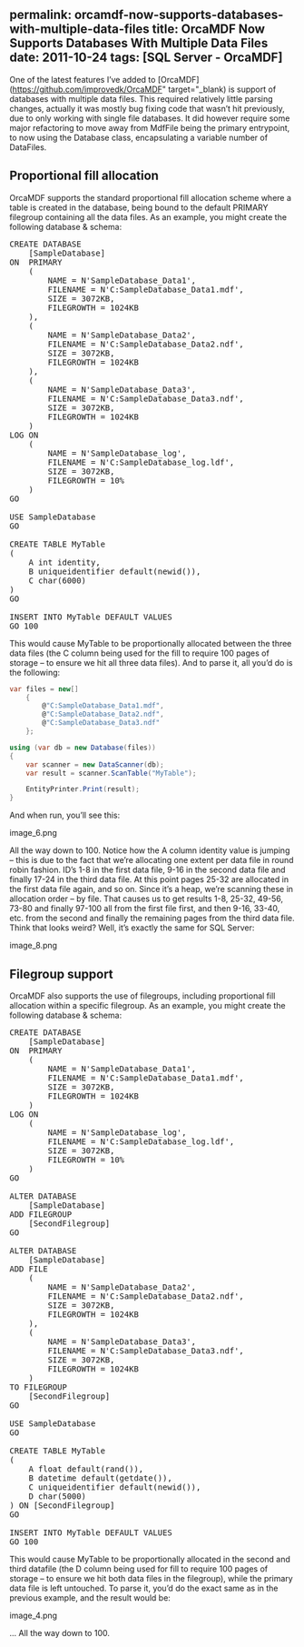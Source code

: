 permalink: orcamdf-now-supports-databases-with-multiple-data-files
title: OrcaMDF Now Supports Databases With Multiple Data Files
date: 2011-10-24
tags: [SQL Server - OrcaMDF]
---
One of the latest features I’ve added to [OrcaMDF](https://github.com/improvedk/OrcaMDF" target="_blank) is support of databases with multiple data files. This required relatively little parsing changes, actually it was mostly bug fixing code that wasn’t hit previously, due to only working with single file databases. It did however require some major refactoring to move away from MdfFile being the primary entrypoint, to now using the Database class, encapsulating a variable number of DataFiles.

## Proportional fill allocation

OrcaMDF supports the standard proportional fill allocation scheme where a table is created in the database, being bound to the default PRIMARY filegroup containing all the data files. As an example, you might create the following database &amp; schema:

<pre lang="tsql" escaped="true">CREATE DATABASE
	[SampleDatabase]
ON  PRIMARY 
	(
		NAME = N'SampleDatabase_Data1',
		FILENAME = N'C:SampleDatabase_Data1.mdf',
		SIZE = 3072KB,
		FILEGROWTH = 1024KB
	), 
	(
		NAME = N'SampleDatabase_Data2',
		FILENAME = N'C:SampleDatabase_Data2.ndf',
		SIZE = 3072KB,
		FILEGROWTH = 1024KB
	), 
	(
		NAME = N'SampleDatabase_Data3',
		FILENAME = N'C:SampleDatabase_Data3.ndf',
		SIZE = 3072KB,
		FILEGROWTH = 1024KB
	)
LOG ON
	(
		NAME = N'SampleDatabase_log',
		FILENAME = N'C:SampleDatabase_log.ldf',
		SIZE = 3072KB,
		FILEGROWTH = 10%
	)
GO

USE SampleDatabase
GO

CREATE TABLE MyTable
(
	A int identity,
	B uniqueidentifier default(newid()),
	C char(6000)
)
GO

INSERT INTO MyTable DEFAULT VALUES
GO 100</pre>

This would cause MyTable to be proportionally allocated between the three data files (the C column being used for the fill to require 100 pages of storage – to ensure we hit all three data files). And to parse it, all you’d do is the following:

```csharp
var files = new[]
    {
		@"C:SampleDatabase_Data1.mdf",
		@"C:SampleDatabase_Data2.ndf",
		@"C:SampleDatabase_Data3.ndf"
    };

using (var db = new Database(files))
{
	var scanner = new DataScanner(db);
	var result = scanner.ScanTable("MyTable");

	EntityPrinter.Print(result);
}
```

And when run, you’ll see this:

image_6.png

All the way down to 100. Notice how the A column identity value is jumping – this is due to the fact that we’re allocating one extent per data file in round robin fashion. ID’s 1-8 in the first data file, 9-16 in the second data file and finally 17-24 in the third data file. At this point pages 25-32 are allocated in the first data file again, and so on. Since it’s a heap, we’re scanning these in allocation order – by file. That causes us to get results 1-8, 25-32, 49-56, 73-80 and finally 97-100 all from the first file first, and then 9-16, 33-40, etc. from the second and finally the remaining pages from the third data file. Think that looks weird? Well, it’s exactly the same for SQL Server:

image_8.png

## Filegroup support

OrcaMDF also supports the use of filegroups, including proportional fill allocation within a specific filegroup. As an example, you might create the following database &amp; schema:

<pre lang="tsql" escaped="true">CREATE DATABASE
	[SampleDatabase]
ON  PRIMARY 
	(
		NAME = N'SampleDatabase_Data1',
		FILENAME = N'C:SampleDatabase_Data1.mdf',
		SIZE = 3072KB,
		FILEGROWTH = 1024KB
	)
LOG ON
	(
		NAME = N'SampleDatabase_log',
		FILENAME = N'C:SampleDatabase_log.ldf',
		SIZE = 3072KB,
		FILEGROWTH = 10%
	)
GO

ALTER DATABASE
	[SampleDatabase]
ADD FILEGROUP
	[SecondFilegroup]
GO

ALTER DATABASE
	[SampleDatabase]
ADD FILE
	(
		NAME = N'SampleDatabase_Data2',
		FILENAME = N'C:SampleDatabase_Data2.ndf',
		SIZE = 3072KB,
		FILEGROWTH = 1024KB
	),
	(
		NAME = N'SampleDatabase_Data3',
		FILENAME = N'C:SampleDatabase_Data3.ndf',
		SIZE = 3072KB,
		FILEGROWTH = 1024KB
	)
TO FILEGROUP
	[SecondFilegroup]
GO

USE SampleDatabase
GO

CREATE TABLE MyTable
(
	A float default(rand()),
	B datetime default(getdate()),
	C uniqueidentifier default(newid()),
	D char(5000)
) ON [SecondFilegroup]
GO

INSERT INTO MyTable DEFAULT VALUES
GO 100</pre>

This would cause MyTable to be proportionally allocated in the second and third datafile (the D column being used for fill to require 100 pages of storage – to ensure we hit both data files in the filegroup), while the primary data file is left untouched. To parse it, you’d do the exact same as in the previous example, and the result would be:

image_4.png

... All the way down to 100.
